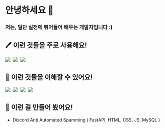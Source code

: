<h1>안녕하세요 👋</h2>
<h3>저는, 일단 실전에 뛰어들어 배우는 개발자입니다 :)</h3>

<h2>🖊 이런 것들을 주로 사용해요!</h2>
<div>
    <img src="https://img.shields.io/badge/Python-3766AB?style=flat-square&logo=Python&logoColor=white"/></a>&nbsp
    <img src="https://img.shields.io/badge/FastAPI-009688?style=flat-square&logo=FastAPI&logoColor=white"/></a>&nbsp
    <img src="https://img.shields.io/badge/Flask-000000?style=flat-square&logo=Flask&logoColor=white"/></a>&nbsp
</div>

<h2>📃 이런 것들을 이해할 수 있어요!</h2>
<div>
    <img src="https://img.shields.io/badge/JavaScript-F7DF1E?style=flat-square&logo=JavaScript&logoColor=white"/></a>&nbsp
    <img src="https://img.shields.io/badge/CSharp-239120?style=flat-square&logo=C+Sharp&logoColor=white"/></a>&nbsp
    <img src="https://img.shields.io/badge/MongoDB-47A248?style=flat-square&logo=MongoDB&logoColor=white"/></a>&nbsp
    <img src="https://img.shields.io/badge/MySQL-4479A1?style=flat-square&logo=MySQL&logoColor=white"/></a>&nbsp
</div>

<h2>🔨 이런 걸 만들어 봤어요!</h2>
<ul>
    <li>Discord Anti Automated Spamming ( FastAPI, HTML, CSS, JS, MySQL )</li>
</ul>
